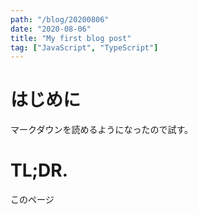 ```yaml
---
path: "/blog/20200806"
date: "2020-08-06"
title: "My first blog post"
tag: ["JavaScript", "TypeScript"]
---
```


# はじめに
マークダウンを読めるようになったので試す。

# TL;DR.
このページ
